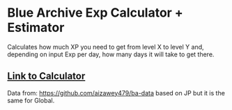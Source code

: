 # Blue Archive Exp Calculator + Estimator

Calculates how much XP you need to get from level X to level Y and, depending on input Exp per day, how many days it will take to get there. 

## <a href=https://futottakakka.github.io/bluearchive-expcalc/expcalc.html> Link to Calculator </a>

Data from: https://github.com/aizawey479/ba-data based on JP but it is the same for Global.
